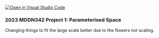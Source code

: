 [![Open in Visual Studio Code](https://classroom.github.com/assets/open-in-vscode-c66648af7eb3fe8bc4f294546bfd86ef473780cde1dea487d3c4ff354943c9ae.svg)](https://classroom.github.com/online_ide?assignment_repo_id=10300780&assignment_repo_type=AssignmentRepo)
### 2023 MDDN342 Project 1: Parameterised Space

Changing things to fit the large scale better due to the flowers not scaling.